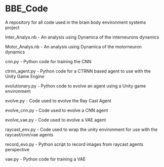 # BBE_Code
A repository for all code used in the brain body environment systems project

Inter_Analys.nb - An analysis using Dynamica of the interneurons dynamics

Motor_Analys.nb - An analysis using Dynamica of the motorneuron dynamics

cnn.py - Python code for training the CNN

ctrnn_agent.py - Python code for a CTRNN based agent to use with the Unity Game Engine

evolutionary.py - Python code to evolve an agent using a Unity game environment

evolve.py - Code used to evolve the Ray Cast Agent

evolve_cnn.py - Code used to evolve a CNN agent

evolve_vae.py - Code used to evolve a VAE agent

raycast_env.py - Code used to wrap the unity environment for use with the raycast/cnn/vae agents

record_evo.py - Python script to record images from raycast agents perspective

vae.py - Python code for training a VAE
